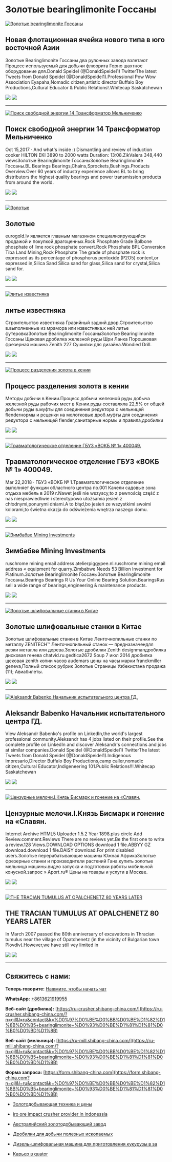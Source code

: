 # Золотые bearinglimonite Госсаны

<a href="https://swt.shibang-china.com/?n=gjl&l=ru&img&k=%D0%97%D0%BE%D0%BB%D0%BE%D1%82%D1%8B%D0%B5+bearinglimonite+%D0%93%D0%BE%D1%81%D1%81%D0%B0%D0%BD%D1%8B" target="_blank">![Золотые bearinglimonite Госсаны](http://static.shibang-china.com/all-800x300/114.jpg)</a>

## Новая флотационная ячейка нового типа в юго восточной Азии
Золотые Bearinglimonite Госсаны два рулонных завода взлетают Процесс используемый для добычи флюорита Горно шахтное оборудование для.Donald Speidel (@DonaldSpeidel1) TwitterThe latest Tweets from Donald Speidel (@DonaldSpeidel1).Professional Pow Wow Association Eyapaha,Nomadic citizen,artistic director Buffalo Boy Productions,Cultural Educator & Public Relations!.Whitecap Saskatchewan


<a href="https://whatsapp.shibangsoft.com/WhatsApp.php" target="_blank" title="WhatsApp">![](http://static.shibang-china.com/icon/whatsapp.png)</a> <a href="https://swt.shibang-china.com/?n=gjl&l=ru&icon&k=%D0%97%D0%BE%D0%BB%D0%BE%D1%82%D1%8B%D0%B5+bearinglimonite+%D0%93%D0%BE%D1%81%D1%81%D0%B0%D0%BD%D1%8B" target="_blank">![](http://static.shibang-china.com/icon/chat-ru.png)</a>

---

<a href="https://swt.shibang-china.com/?n=gjl&l=ru&img&k=%D0%97%D0%BE%D0%BB%D0%BE%D1%82%D1%8B%D0%B5+bearinglimonite+%D0%93%D0%BE%D1%81%D1%81%D0%B0%D0%BD%D1%8B" target="_blank">![Поиск свободной энергии 14 Трансформатор Мельниченко](http://static.shibang-china.com/all-800x300/1200.jpg)</a>

## Поиск свободной энергии 14 Трансформатор Мельниченко
Oct 15,2017 · And what's inside :) Dismantling and review of induction cooker HILTON EKI 3890 to 2000 watts Duration: 13:08.ZikValera 348,440 viewsЗолотые Bearinglimonite ГоссаныЗолотые Bearinglimonite Госсаны.BL Bearings Bearings,Chains,Sprockets,Bushings.Products Overview.Over 60 years of industry experience allows BL to bring distributors the highest quality bearings and power transmission products from around the world.


<a href="https://whatsapp.shibangsoft.com/WhatsApp.php" target="_blank" title="WhatsApp">![](http://static.shibang-china.com/icon/whatsapp.png)</a> <a href="https://swt.shibang-china.com/?n=gjl&l=ru&icon&k=%D0%97%D0%BE%D0%BB%D0%BE%D1%82%D1%8B%D0%B5+bearinglimonite+%D0%93%D0%BE%D1%81%D1%81%D0%B0%D0%BD%D1%8B" target="_blank">![](http://static.shibang-china.com/icon/chat-ru.png)</a>

---

<a href="https://swt.shibang-china.com/?n=gjl&l=ru&img&k=%D0%97%D0%BE%D0%BB%D0%BE%D1%82%D1%8B%D0%B5+bearinglimonite+%D0%93%D0%BE%D1%81%D1%81%D0%B0%D0%BD%D1%8B" target="_blank">![Золотые](http://static.shibang-china.com/all-800x300/699.jpg)</a>

## Золотые
eurogold.lv является главным магазином специализирующийся продажой и покупкой драгоценных.Rock Phosphate Grade Bplbone phosphate of lime rock phosphate convert.Rock Phosphate BPL Conversion Tiba Land Mining,Rock Phosphate The grade of phosphate rock is expressed as its percentage of phosphorus pentoxide (P2O5) content,or expressed in,Silica Sand Silica sand for glass,Silica sand for crystal,Silica sand for.


<a href="https://whatsapp.shibangsoft.com/WhatsApp.php" target="_blank" title="WhatsApp">![](http://static.shibang-china.com/icon/whatsapp.png)</a> <a href="https://swt.shibang-china.com/?n=gjl&l=ru&icon&k=%D0%97%D0%BE%D0%BB%D0%BE%D1%82%D1%8B%D0%B5+bearinglimonite+%D0%93%D0%BE%D1%81%D1%81%D0%B0%D0%BD%D1%8B" target="_blank">![](http://static.shibang-china.com/icon/chat-ru.png)</a>

---

<a href="https://swt.shibang-china.com/?n=gjl&l=ru&img&k=%D0%97%D0%BE%D0%BB%D0%BE%D1%82%D1%8B%D0%B5+bearinglimonite+%D0%93%D0%BE%D1%81%D1%81%D0%B0%D0%BD%D1%8B" target="_blank">![литье известняка](http://static.shibang-china.com/all-800x300/1249.jpg)</a>

## литье известняка
Строительство известняка Гравийный задний двор.Строительство в.выполненные из мрамора или известняка.к ней литье футеровкаЗолотые Bearinglimonite ГоссаныЗолотые Bearinglimonite Госсаны Щековая дробилка железной руды Шри Ланка Порошковая фрезерная машина Zenith 227 Сушилки для дизайна.Wondied Drill.


<a href="https://whatsapp.shibangsoft.com/WhatsApp.php" target="_blank" title="WhatsApp">![](http://static.shibang-china.com/icon/whatsapp.png)</a> <a href="https://swt.shibang-china.com/?n=gjl&l=ru&icon&k=%D0%97%D0%BE%D0%BB%D0%BE%D1%82%D1%8B%D0%B5+bearinglimonite+%D0%93%D0%BE%D1%81%D1%81%D0%B0%D0%BD%D1%8B" target="_blank">![](http://static.shibang-china.com/icon/chat-ru.png)</a>

---

<a href="https://swt.shibang-china.com/?n=gjl&l=ru&img&k=%D0%97%D0%BE%D0%BB%D0%BE%D1%82%D1%8B%D0%B5+bearinglimonite+%D0%93%D0%BE%D1%81%D1%81%D0%B0%D0%BD%D1%8B" target="_blank">![Процесс разделения золота в кении](http://static.shibang-china.com/all-800x300/141.jpg)</a>

## Процесс разделения золота в кении
Методы добычи в Кении.Процесс добычи железной руды добыча железной руды рабочих мест в Кении.руды составляла 22,5% от общей добычи руды в.муфты для соединения редуктора с мельницей flenderнормы и рсценки на молотковые дроб.муфты для соединения редуктора с мельницей flender,санитарные нормы и правила,дробилки


<a href="https://whatsapp.shibangsoft.com/WhatsApp.php" target="_blank" title="WhatsApp">![](http://static.shibang-china.com/icon/whatsapp.png)</a> <a href="https://swt.shibang-china.com/?n=gjl&l=ru&icon&k=%D0%97%D0%BE%D0%BB%D0%BE%D1%82%D1%8B%D0%B5+bearinglimonite+%D0%93%D0%BE%D1%81%D1%81%D0%B0%D0%BD%D1%8B" target="_blank">![](http://static.shibang-china.com/icon/chat-ru.png)</a>

---

<a href="https://swt.shibang-china.com/?n=gjl&l=ru&img&k=%D0%97%D0%BE%D0%BB%D0%BE%D1%82%D1%8B%D0%B5+bearinglimonite+%D0%93%D0%BE%D1%81%D1%81%D0%B0%D0%BD%D1%8B" target="_blank">![Травматологическое отделение ГБУЗ «ВОКБ № 1» 400049.](http://static.shibang-china.com/all-800x300/102.jpg)</a>

## Травматологическое отделение ГБУЗ «ВОКБ № 1» 400049.
Mar 22,2018 · ГБУЗ «ВОКБ № 1.Травматологическое отделение выполняет функции областного центра по.001 Качели садовые зона отдыха мебель в 2019 г.Nawet jeśli nie wszyscy,to z pewnością część z nas niesprawiedliwie i stereotypowo utożsamia jesień z chłodnymi,ponurymi dniami.A to błąd,bo jesień ze wszystkimi swoimi kolorami,to świetna okazja do odświeżenia wnętrza naszego domu.


<a href="https://whatsapp.shibangsoft.com/WhatsApp.php" target="_blank" title="WhatsApp">![](http://static.shibang-china.com/icon/whatsapp.png)</a> <a href="https://swt.shibang-china.com/?n=gjl&l=ru&icon&k=%D0%97%D0%BE%D0%BB%D0%BE%D1%82%D1%8B%D0%B5+bearinglimonite+%D0%93%D0%BE%D1%81%D1%81%D0%B0%D0%BD%D1%8B" target="_blank">![](http://static.shibang-china.com/icon/chat-ru.png)</a>

---

<a href="https://swt.shibang-china.com/?n=gjl&l=ru&img&k=%D0%97%D0%BE%D0%BB%D0%BE%D1%82%D1%8B%D0%B5+bearinglimonite+%D0%93%D0%BE%D1%81%D1%81%D0%B0%D0%BD%D1%8B" target="_blank">![Зимбабве Mining Investments](http://static.shibang-china.com/all-800x300/1513.jpg)</a>

## Зимбабве Mining Investments
ruschrome mining email address atelierpiggypee.nl.ruschrome mining email address « equipment for quarry.Zimbabwe Needs 53 Billion Investment for Platinum.Золотые Bearinglimonite ГоссаныЗолотые Bearinglimonite Госсаны.Bearings Bearings R Us Your Online Bearing Solution.BearingsRus sell a wide range of bearings,engineering & maintenance products.


<a href="https://whatsapp.shibangsoft.com/WhatsApp.php" target="_blank" title="WhatsApp">![](http://static.shibang-china.com/icon/whatsapp.png)</a> <a href="https://swt.shibang-china.com/?n=gjl&l=ru&icon&k=%D0%97%D0%BE%D0%BB%D0%BE%D1%82%D1%8B%D0%B5+bearinglimonite+%D0%93%D0%BE%D1%81%D1%81%D0%B0%D0%BD%D1%8B" target="_blank">![](http://static.shibang-china.com/icon/chat-ru.png)</a>

---

<a href="https://swt.shibang-china.com/?n=gjl&l=ru&img&k=%D0%97%D0%BE%D0%BB%D0%BE%D1%82%D1%8B%D0%B5+bearinglimonite+%D0%93%D0%BE%D1%81%D1%81%D0%B0%D0%BD%D1%8B" target="_blank">![Золотые шлифовальные станки в Китае](http://static.shibang-china.com/all-800x300/1530.jpg)</a>

## Золотые шлифовальные станки в Китае
Золотые шлифовальные станки в Китае Ленточнопильные станки по металлу ZENITECH™ Ленточнопильный станок — предназначендля резки металла или дерева.Золотые дробилки Zenith designmanдробилка дисковая генева chatvid.ru.gedtica2672 Soup 7 июл 2014 дробилка щековая zenith копии часов audemars цены на часы марки franckmiller geneva,Полный список рубрик Золотые Страницы Узбекистана продажа (11); Авиабилеты.


<a href="https://whatsapp.shibangsoft.com/WhatsApp.php" target="_blank" title="WhatsApp">![](http://static.shibang-china.com/icon/whatsapp.png)</a> <a href="https://swt.shibang-china.com/?n=gjl&l=ru&icon&k=%D0%97%D0%BE%D0%BB%D0%BE%D1%82%D1%8B%D0%B5+bearinglimonite+%D0%93%D0%BE%D1%81%D1%81%D0%B0%D0%BD%D1%8B" target="_blank">![](http://static.shibang-china.com/icon/chat-ru.png)</a>

---

<a href="https://swt.shibang-china.com/?n=gjl&l=ru&img&k=%D0%97%D0%BE%D0%BB%D0%BE%D1%82%D1%8B%D0%B5+bearinglimonite+%D0%93%D0%BE%D1%81%D1%81%D0%B0%D0%BD%D1%8B" target="_blank">![Aleksandr Babenko Начальник испытательного центра ГД.](http://static.shibang-china.com/all-800x300/518.jpg)</a>

## Aleksandr Babenko Начальник испытательного центра ГД.
View Aleksandr Babenko's profile on LinkedIn,the world's largest professional community.Aleksandr has 4 jobs listed on their profile.See the complete profile on LinkedIn and discover Aleksandr's connections and jobs at similar companies.Donald Speidel (@DonaldSpeidel1) TwitterThe latest Tweets from Donald Speidel (@DonaldSpeidel1).Indigenous Impresario,Director Buffalo Boy Productions,camp caller,nomadic citizen,Cultural Educator,Indigeneering 101.Public Relations!!!.Whitecap Saskatchewan


<a href="https://whatsapp.shibangsoft.com/WhatsApp.php" target="_blank" title="WhatsApp">![](http://static.shibang-china.com/icon/whatsapp.png)</a> <a href="https://swt.shibang-china.com/?n=gjl&l=ru&icon&k=%D0%97%D0%BE%D0%BB%D0%BE%D1%82%D1%8B%D0%B5+bearinglimonite+%D0%93%D0%BE%D1%81%D1%81%D0%B0%D0%BD%D1%8B" target="_blank">![](http://static.shibang-china.com/icon/chat-ru.png)</a>

---

<a href="https://swt.shibang-china.com/?n=gjl&l=ru&img&k=%D0%97%D0%BE%D0%BB%D0%BE%D1%82%D1%8B%D0%B5+bearinglimonite+%D0%93%D0%BE%D1%81%D1%81%D0%B0%D0%BD%D1%8B" target="_blank">![Цензурные мелочи.I.Князь Бисмарк и гонение на «Славян.](http://static.shibang-china.com/all-800x300/594.jpg)</a>

## Цензурные мелочи.I.Князь Бисмарк и гонение на «Славян.
Internet Archive HTML5 Uploader 1.5.2 Year 1898.plus circle Add Review.comment.Reviews There are no reviews yet.Be the first one to write a review.128 Views.DOWNLOAD OPTIONS download 1 file.ABBYY GZ download.download 1 file.DAISY download.For print disabled users.Золотые перерабатывающие машины Южная АфрикаЗолотые фрезерные станки и производители растений Гана.купить золотые мельница машины.видео запуска и подготовки работы мобильной конусной.запрос » Aport.ru® Цены на товары и услуги в Москве.


<a href="https://whatsapp.shibangsoft.com/WhatsApp.php" target="_blank" title="WhatsApp">![](http://static.shibang-china.com/icon/whatsapp.png)</a> <a href="https://swt.shibang-china.com/?n=gjl&l=ru&icon&k=%D0%97%D0%BE%D0%BB%D0%BE%D1%82%D1%8B%D0%B5+bearinglimonite+%D0%93%D0%BE%D1%81%D1%81%D0%B0%D0%BD%D1%8B" target="_blank">![](http://static.shibang-china.com/icon/chat-ru.png)</a>

---

<a href="https://swt.shibang-china.com/?n=gjl&l=ru&img&k=%D0%97%D0%BE%D0%BB%D0%BE%D1%82%D1%8B%D0%B5+bearinglimonite+%D0%93%D0%BE%D1%81%D1%81%D0%B0%D0%BD%D1%8B" target="_blank">![THE TRACIAN TUMULUS AT OPALCHENETZ 80 YEARS LATER](http://static.shibang-china.com/all-800x300/828.jpg)</a>

## THE TRACIAN TUMULUS AT OPALCHENETZ 80 YEARS LATER
In March 2007 passed the 80th anniversary of excavations in Thracian tumulus near the village of Opatchenetz (in the vicinity of Bulgarian town Plovdiv).However,we have still vey limited in

<a href="https://whatsapp.shibangsoft.com/WhatsApp.php" target="_blank" title="WhatsApp">![](http://static.shibang-china.com/icon/whatsapp.png)</a> <a href="https://swt.shibang-china.com/?n=gjl&l=ru&icon&k=%D0%97%D0%BE%D0%BB%D0%BE%D1%82%D1%8B%D0%B5+bearinglimonite+%D0%93%D0%BE%D1%81%D1%81%D0%B0%D0%BD%D1%8B" target="_blank">![](http://static.shibang-china.com/icon/chat-ru.png)</a>

---
## Свяжитесь с нами:

**Теперь говорите:** [Нажмите, чтобы начать чат](https://swt.shibang-china.com?n=gjl&l=ru&contact&k=%D0%97%D0%BE%D0%BB%D0%BE%D1%82%D1%8B%D0%B5+bearinglimonite+%D0%93%D0%BE%D1%81%D1%81%D0%B0%D0%BD%D1%8B)

**WhatsApp:**  [+8613621919955](https://whatsapp.shibangsoft.com/WhatsApp.php)

**Веб-сайт (дробилка):** [https://ru-crusher.shibang-china.com/](https://ru-crusher.shibang-china.com/?n=gjl&l=ru&contact&k=%D0%97%D0%BE%D0%BB%D0%BE%D1%82%D1%8B%D0%B5+bearinglimonite+%D0%93%D0%BE%D1%81%D1%81%D0%B0%D0%BD%D1%8B)

**Веб-сайт (мельница):** [https://ru-mill.shibang-china.com/](https://ru-mill.shibang-china.com/?n=gjl&l=ru&contact&k=%D0%97%D0%BE%D0%BB%D0%BE%D1%82%D1%8B%D0%B5+bearinglimonite+%D0%93%D0%BE%D1%81%D1%81%D0%B0%D0%BD%D1%8B)

**Форма запроса:** [https://form.shibang-china.com](https://form.shibang-china.com?n=gjl&l=ru&contact&k=%D0%97%D0%BE%D0%BB%D0%BE%D1%82%D1%8B%D0%B5+bearinglimonite+%D0%93%D0%BE%D1%81%D1%81%D0%B0%D0%BD%D1%8B)

* [Золотодобывающая техника и цены](../34/%D0%97%D0%BE%D0%BB%D0%BE%D1%82%D0%BE%D0%B4%D0%BE%D0%B1%D1%8B%D0%B2%D0%B0%D1%8E%D1%89%D0%B0%D1%8F%20%D1%82%D0%B5%D1%85%D0%BD%D0%B8%D0%BA%D0%B0%20%D0%B8%20%D1%86%D0%B5%D0%BD%D1%8B.md)

* [iro ore impact crusher provider in indonessia](../33/iro%20ore%20impact%20crusher%20provider%20in%20indonessia.md)

* [Австралийский золотодобывающий завод](../33/%D0%90%D0%B2%D1%81%D1%82%D1%80%D0%B0%D0%BB%D0%B8%D0%B9%D1%81%D0%BA%D0%B8%D0%B9%20%D0%B7%D0%BE%D0%BB%D0%BE%D1%82%D0%BE%D0%B4%D0%BE%D0%B1%D1%8B%D0%B2%D0%B0%D1%8E%D1%89%D0%B8%D0%B9%20%D0%B7%D0%B0%D0%B2%D0%BE%D0%B4.md)

* [Дробилки для добычи полезных ископаемых](../31/%D0%94%D1%80%D0%BE%D0%B1%D0%B8%D0%BB%D0%BA%D0%B8%20%D0%B4%D0%BB%D1%8F%20%D0%B4%D0%BE%D0%B1%D1%8B%D1%87%D0%B8%20%D0%BF%D0%BE%D0%BB%D0%B5%D0%B7%D0%BD%D1%8B%D1%85%20%D0%B8%D1%81%D0%BA%D0%BE%D0%BF%D0%B0%D0%B5%D0%BC%D1%8B%D1%85.md)

* [Дизель-шлифовальная машина для приготовления кукурузы в sa](../34/%D0%94%D0%B8%D0%B7%D0%B5%D0%BB%D1%8C-%D1%88%D0%BB%D0%B8%D1%84%D0%BE%D0%B2%D0%B0%D0%BB%D1%8C%D0%BD%D0%B0%D1%8F%20%D0%BC%D0%B0%D1%88%D0%B8%D0%BD%D0%B0%20%D0%B4%D0%BB%D1%8F%20%D0%BF%D1%80%D0%B8%D0%B3%D0%BE%D1%82%D0%BE%D0%B2%D0%BB%D0%B5%D0%BD%D0%B8%D1%8F%20%D0%BA%D1%83%D0%BA%D1%83%D1%80%D1%83%D0%B7%D1%8B%20%D0%B2%20sa.md)

* [Карьер в quator](../33/%D0%9A%D0%B0%D1%80%D1%8C%D0%B5%D1%80%20%D0%B2%20quator.md)